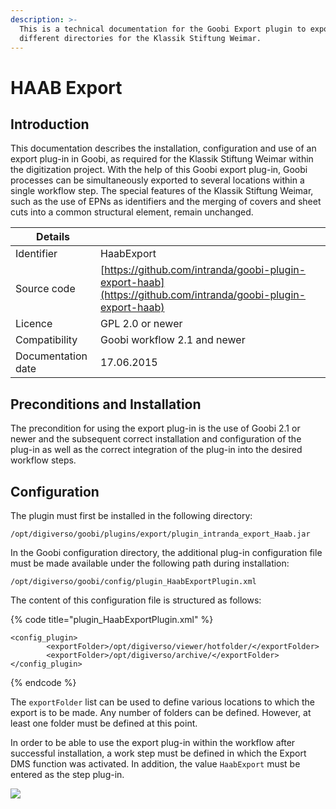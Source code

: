 ```yaml
---
description: >-
  This is a technical documentation for the Goobi Export plugin to export to
  different directories for the Klassik Stiftung Weimar.
---
```


# HAAB Export

## Introduction

This documentation describes the installation, configuration and use of an export plug-in in Goobi, as required for the Klassik Stiftung Weimar within the digitization project. With the help of this Goobi export plug-in, Goobi processes can be simultaneously exported to several locations within a single workflow step. The special features of the Klassik Stiftung Weimar, such as the use of EPNs as identifiers and the merging of covers and sheet cuts into a common structural element, remain unchanged.

| Details            |                                                                                                              |
| ------------------ | ------------------------------------------------------------------------------------------------------------ |
| Identifier         | HaabExport                                                                                                   |
| Source code        | [https://github.com/intranda/goobi-plugin-export-haab](https://github.com/intranda/goobi-plugin-export-haab) |
| Licence            | GPL 2.0 or newer                                                                                             |
| Compatibility      | Goobi workflow 2.1 and newer                                                                                 |
| Documentation date | 17.06.2015                                                                                                   |

## Preconditions and Installation

The precondition for using the export plug-in is the use of Goobi 2.1 or newer and the subsequent correct installation and configuration of the plug-in as well as the correct integration of the plug-in into the desired workflow steps.

## Configuration

The plugin must first be installed in the following directory:

```
/opt/digiverso/goobi/plugins/export/plugin_intranda_export_Haab.jar
```

In the Goobi configuration directory, the additional plug-in configuration file must be made available under the following path during installation:

```
/opt/digiverso/goobi/config/plugin_HaabExportPlugin.xml
```

The content of this configuration file is structured as follows:

{% code title="plugin_HaabExportPlugin.xml" %}
```markup
<config_plugin>
        <exportFolder>/opt/digiverso/viewer/hotfolder/</exportFolder>
        <exportFolder>/opt/digiverso/archive/</exportFolder>
</config_plugin>
```
{% endcode %}

The `exportFolder` list can be used to define various locations to which the export is to be made. Any number of folders can be defined. However, at least one folder must be defined at this point.

In order to be able to use the export plug-in within the workflow after successful installation, a work step must be defined in which the Export DMS function was activated. In addition, the value `HaabExport` must be entered as the step plug-in.

![](../.gitbook/assets/intranda\_export\_haab.png)
